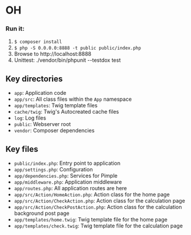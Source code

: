 # OH

### Run it:

1. `$ composer install`
2. `$ php -S 0.0.0.0:8888 -t public public/index.php`
3. Browse to http://localhost:8888
4. Unittest: ./vendor/bin/phpunit --testdox test

## Key directories

* `app`: Application code
* `app/src`: All class files within the `App` namespace
* `app/templates`: Twig template files
* `cache/twig`: Twig's Autocreated cache files
* `log`: Log files
* `public`: Webserver root
* `vendor`: Composer dependencies

## Key files

* `public/index.php`: Entry point to application
* `app/settings.php`: Configuration
* `app/dependencies.php`: Services for Pimple
* `app/middleware.php`: Application middleware
* `app/routes.php`: All application routes are here
* `app/src/Action/HomeAction.php`: Action class for the home page
* `app/src/Action/CheckAction.php`: Action class for the calculation page
* `app/src/Action/CheckPostAction.php`: Action class for the calculation background post page
* `app/templates/home.twig`: Twig template file for the home page
* `app/templates/check.twig`: Twig template file for the calculation page

